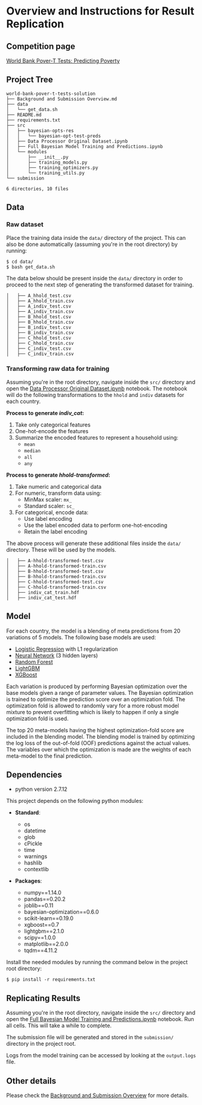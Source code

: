 # Overview and Instructions for Result Replication

## Competition page

[World Bank Pover-T Tests: Predicting Poverty](https://www.drivendata.org/competitions/50/worldbank-poverty-prediction/page/97/)

## Project Tree

```
world-bank-pover-t-tests-solution
├── Background and Submission Overview.md
├── data
│   └── get_data.sh
├── README.md
├── requirements.txt
├── src
│   ├── bayesian-opts-res
│   │   └── bayesian-opt-test-preds
│   ├── Data Processor Original Dataset.ipynb
│   ├── Full Bayesian Model Training and Predictions.ipynb
│   └── modules
│       ├── __init__.py
│       ├── training_models.py
│       ├── training_optimizers.py
│       └── training_utils.py
└── submission

6 directories, 10 files
```


## Data


### Raw dataset
Place the training data inside the `data/` directory of the project. This can also be done automatically (assuming you're in the root directory) by running:

```
$ cd data/
$ bash get_data.sh
```

The data below should be present inside the `data/` directory in order to proceed to the next step of generating the transformed dataset for training.
```
│   ├── A_hhold_test.csv
│   ├── A_hhold_train.csv
│   ├── A_indiv_test.csv
│   ├── A_indiv_train.csv
│   ├── B_hhold_test.csv
│   ├── B_hhold_train.csv
│   ├── B_indiv_test.csv
│   ├── B_indiv_train.csv
│   ├── C_hhold_test.csv
│   ├── C_hhold_train.csv
│   ├── C_indiv_test.csv
│   ├── C_indiv_train.csv
```


### Transforming raw data for training

Assuming you're in the root directory, navigate inside the `src/` directory and open the [Data Processor Original Dataset.ipynb](./src/Data%20Processor%20Original%20Dataset.ipynb) notebook. The notebook will do the following transformations to the `hhold` and `indiv` datasets for each country.


**Process to generate *indiv_cat*:**

1. Take only categorical features
2. One-hot-encode the features
3. Summarize the encoded features to represent a household using:
    - `mean`
    - `median`
    - `all`
    - `any`

**Process to generate *hhold-transformed*:**

1. Take numeric and categorical data
2. For numeric, transform data using:
    - MinMax scaler: `mx_`
    - Standard scaler: `sc_`
3. For categorical, encode data:
    - Use label encoding
    - Use the label encoded data to perform one-hot-encoding
    - Retain the label encoding


The above process will generate these additional files inside the `data/` directory. These will be used by the models.

```
│   ├── A-hhold-transformed-test.csv
│   ├── A-hhold-transformed-train.csv
│   ├── B-hhold-transformed-test.csv
│   ├── B-hhold-transformed-train.csv
│   ├── C-hhold-transformed-test.csv
│   ├── C-hhold-transformed-train.csv
│   ├── indiv_cat_train.hdf
│   ├── indiv_cat_test.hdf
```



## Model

For each country, the model is a blending of meta predictions from 20 variations of 5 models.
The following base models are used:

* [Logistic Regression](http://scikit-learn.org/stable/modules/generated/sklearn.linear_model.LogisticRegression.html) with L1 regularization
* [Neural Network](http://scikit-learn.org/stable/modules/generated/sklearn.neural_network.MLPClassifier.html) (3 hidden layers)
* [Random Forest](http://scikit-learn.org/stable/modules/generated/sklearn.ensemble.RandomForestClassifier.html)
* [LightGBM](https://lightgbm.readthedocs.io/en/latest/)
* [XGBoost](http://xgboost.readthedocs.io/en/latest/model.html)

Each variation is produced by performing Bayesian optimization over the base models given a range of parameter values. The Bayesian optimization is trained to optimize the prediction score over an optimization fold. The optimization fold is allowed to randomly vary for a more robust model mixture to prevent overfitting which is likely to happen if only a single optimization fold is used.

The top 20 meta-models having the highest optimization-fold score are included in the blending model. The blending model is trained by optimizing the log loss of the out-of-fold (OOF) predictions against the actual values. The variables over which the optimization is made are the weights of each meta-model to the final prediction.


## Dependencies

* python version 2.7.12

This project depends on the following python modules:

* **Standard**:
    * os
    * datetime
    * glob
    * cPickle
    * time
    * warnings
    * hashlib
    * contextlib


* **Packages**:
    * numpy==1.14.0
    * pandas==0.20.2
    * joblib==0.11
    * bayesian-optimization==0.6.0
    * scikit-learn==0.19.0
    * xgboost==0.7
    * lightgbm==2.1.0
    * scipy==1.0.0
    * matplotlib==2.0.0
    * tqdm==4.11.2

Install the needed modules by running the command below in the project root directory:

```
$ pip install -r requirements.txt
```

## Replicating Results


Assuming you're in the root directory, navigate inside the `src/` directory and open the [Full Bayesian Model Training and Predictions.ipynb](./src/Full%20Bayesian%20Model%20Training%20and%20Predictions.ipynb) notebook. Run all cells. This will take a while to complete.

The submission file will be generated and stored in the `submission/` directory in the project root.

Logs from the model training can be accessed by looking at the `output.logs` file.

## Other details

Please check the [Background and Submission Overview](./Background%20and%20Submission%20Overview.md) for more details.
